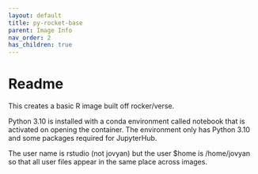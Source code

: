 ```yaml
---
layout: default
title: py-rocket-base
parent: Image Info
nav_order: 2
has_children: true
---
```


# Readme

This creates a basic R image built off rocker/verse.

Python 3.10 is installed with a conda environment called notebook that is activated on opening the container. The environment only has Python 3.10 and some packages required for JupyterHub.

The user name is rstudio (not jovyan) but the user $home is /home/jovyan so that all user files appear in the same place across images.
